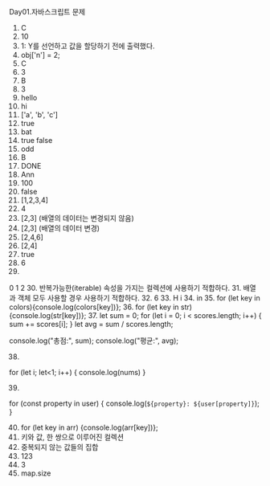 ﻿Day01.자바스크립트 문제
 
1. C
2. 10
3. 1: Y를 선언하고 값을 할당하기 전에 출력했다.
4. obj['n'] = 2;
5. C
6. 3
7. B
8. 3
9. hello
10. hi
11. ['a', 'b', 'c']
12. true
13. bat
14. true false
15. odd
16. B
17. DONE
18. Ann
19. 100
20. false
21. [1,2,3,4]
22. 4
23. [2,3] (배열의 데이터는 변경되지 않음)
24. [2,3] (배열의 데이터 변경)
25. [2,4,6]
26. [2,4]
27. true
28. 6
29. 
  0
  1
  2
30. 반복가능한(iterable) 속성을 가지는 컬렉션에 사용하기 적합하다.
31. 배열과 객체 모두 사용할 경우 사용하기 적합하다.
32. 6
33. 
  H
  i
34. in
35. for (let key in colors){console.log(colors[key])};
36. for (let key in str){console.log(str[key])};
37. 
  let sum = 0;
  for (let i = 0; i < scores.length; i++) {
    sum += scores[i];
  }
  let avg = sum / scores.length;

  console.log("총점:", sum);
  console.log("평균:", avg);
  
38. 
  for (let i; let<1; i++) {
    console.log(nums)
  }

39. 
  for (const property in user) {
    console.log(`${property}: ${user[property]}`);
  }

40. for (let key in arr) {console.log(arr[key])};
41. 키와 값, 한 쌍으로 이루어진 컬렉션
42. 중복되지 않는 값들의 집합
43. 123
44. 3
45. map.size
